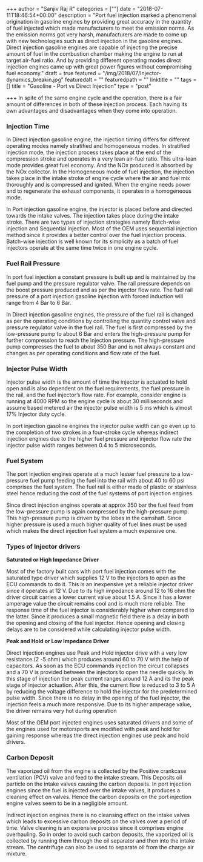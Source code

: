 +++
author = "Sanjiv Raj R"
categories = [""]
date = "2018-07-11T18:46:54+00:00"
description = "Port fuel injection marked a phenomenal origination in gasoline engines by providing great accuracy in the quantity of fuel injected which made manufacturers to meet the emission norms. As the emission norms got very harsh, manufacturers are made to come up with new technologies such as direct injection in the gasoline engines. Direct injection gasoline engines are capable of injecting the precise amount of fuel in the combustion chamber making the engine to run at target air-fuel ratio. And by providing different operating modes direct injection engines came up with great power figures without compromising fuel economy."
draft = true
featured = "/img/2018/07/Injector-dynamics_breakin.jpg"
featuredalt = ""
featuredpath = ""
linktitle = ""
tags = []
title = "Gasoline - Port vs Direct Injection"
type = "post"

+++
In spite of the same engine cycle and the operation, there is a fair amount of differences in both of these injection process. Each having its own advantages and disadvantages when they come into operation.

### Injection Time

In Direct injection gasoline engine, the injection timing differs for different operating modes namely stratified and homogeneous modes. In stratified injection mode, the injection process takes place at the end of the compression stroke and operates in a very lean air-fuel ratio. This ultra-lean mode provides great fuel economy. And the NOx produced is absorbed by the NOx collector. In the Homogeneous mode of fuel injection, the injection takes place in the intake stroke of engine cycle where the air and fuel mix thoroughly and is compressed and ignited. When the engine needs power and to regenerate the exhaust components, it operates in a homogeneous mode.

In Port injection gasoline engine, the injector is placed before and directed towards the intake valves. The injection takes place during the intake stroke. There are two types of injection strategies namely Batch-wise injection and Sequential injection. Most of the OEM uses sequential injection method since it provides a better control over the fuel injection process. Batch-wise injection is well known for its simplicity as a batch of fuel injectors operate at the same time twice in one engine cycle.

### Fuel Rail Pressure

In port fuel injection a constant pressure is built up and is maintained by the fuel pump and the pressure regulator valve. The rail pressure depends on the boost pressure produced and as per the injector flow rate. The fuel rail pressure of a port injection gasoline injection with forced induction will range from 4 Bar to 6 Bar.

In Direct injection gasoline engines, the pressure of the fuel rail is changed as per the operating conditions by controlling the quantity control valve and pressure regulator valve in the fuel rail. The fuel is first compressed by the low-pressure pump to about 6 Bar and enters the high-pressure pump for further compression to reach the injection pressure. The high-pressure pump compresses the fuel to about 350 Bar and is not always constant and changes as per operating conditions and flow rate of the fuel.

### Injector Pulse Width

Injector pulse width is the amount of time the injector is actuated to hold open and is also dependent on the fuel requirements, the fuel pressure in the rail, and the fuel injector’s flow rate. For example, consider engine is running at 4000 RPM so the engine cycle is about 30 milliseconds and assume based metered air the injector pulse width is 5 ms which is almost 17% Injector duty cycle.

In port injection gasoline engines the injector pulse width can go even up to the completion of two strokes in a four-stroke cycle whereas indirect injection engines due to the higher fuel pressure and injector flow rate the injector pulse width ranges between 0.4 to 5 microseconds.

### Fuel System

The port injection engines operate at a much lesser fuel pressure to a low-pressure fuel pump feeding the fuel into the rail with about 40 to 60 psi comprises the fuel system. The fuel rail is either made of plastic or stainless steel hence reducing the cost of the fuel systems of port injection engines.

Since direct injection engines operate at approx 350 bar the fuel feed from the low-pressure pump is again compressed by the high-pressure pump. This high-pressure pump is driven by the lobes in the camshaft. Since higher pressure is used a much higher quality of fuel lines must be used which makes the direct injection fuel system a much expensive one.

### Types of Injector drivers 

**Saturated or High Impedance Driver**

Most of the factory built cars with port fuel injection comes with the saturated type driver which supplies 12 V to the injectors to open as the ECU commands to do it. This is an inexpensive yet a reliable injector driver since it operates at 12 V. Due to its high impedance around 12 to 16 ohm the driver circuit carries a lower current value about 1.5 A. Since it has a lower amperage value the circuit remains cool and is much more reliable. The response time of the fuel injector is considerably higher when compared to the latter. Since it produces a small magnetic field there is a delay in both the opening and closing of the fuel injector. Hence opening and closing delays are to be considered while calculating injector pulse width.  

**Peak and Hold or Low Impedance Driver**

Direct injection engines use Peak and Hold injector drive with a very low resistance (2 -5 ohm) which produces around 60 to 70 V with the help of capacitors. As soon as the ECU commands injection the circuit collapses and a 70 V is provided between the injectors to open the needle quickly. In this stage of injection the peak current ranges around 12 A and its the peak stage of injector actuation. After this, the current flow is reduced to 3 to 5 A by reducing the voltage difference to hold the injector for the predetermined pulse width. Since there is no delay in the opening of the fuel injector, the injection feels a much more responsive. Due to its higher amperage value, the driver remains very hot during operation

Most of the OEM port injected engines uses saturated drivers and some of the engines used for motorsports are modified with peak and hold for gaining response whereas the direct injection engines use peak and hold drivers. 

### Carbon Deposit

The vaporized oil from the engine is collected by the Positive crankcase ventilation (PCV) valve and feed to the intake stream. This Deposits oil particle on the intake valves causing the carbon deposits. In port injection engines since the fuel is injected over the intake valves, it produces a cleaning effect on valves. Hence the carbon deposits on the port injection engine valves seem to be in a negligible amount. 

Indirect injection engines there is no cleansing effect on the intake valves which leads to excessive carbon deposits on the valves over a period of time. Valve cleaning is an expensive process since it comprises engine overhauling. So in order to avoid such carbon deposits, the vaporized oil is collected by running them through the oil separator and then into the intake stream. The centrifuge can also be used to separate oil from the charge air mixture. 